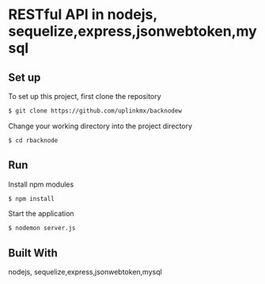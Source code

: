# RESTful API in nodejs, sequelize,express,jsonwebtoken,mysql

## Set up
To set up this project, first clone the repository
```bash
$ git clone https://github.com/uplinkmx/backnodew
```

Change your working directory into the project directory
```bash
$ cd rbacknode
```
## Run

Install npm modules
```bash
$ npm install
```

Start the application
```bash
$ nodemon server.js
```
## Built With
nodejs, sequelize,express,jsonwebtoken,mysql
